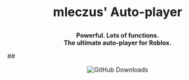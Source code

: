 # <p align='center'>mleczus' Auto-player</p>

<p align='center'>
  <strong>Powerful. Lots of functions.<br>
  The ultimate auto-player for Roblox.</strong>
</p>
##
<p align='center'>
  <img alt="GitHub Downloads" src="https://img.shields.io/github/downloads/Mleczyk/mleczus-autoplayer/total">
</p>
